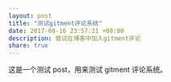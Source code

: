 ```yaml
---
layout: post
title: "测试gitment评论系统"
date: 2017-08-16 23:57:21 +08:00
description: 尝试在博客中加入gitment评论
share: true
---
```


这是一个测试 post，用来测试 gitment 评论系统。
